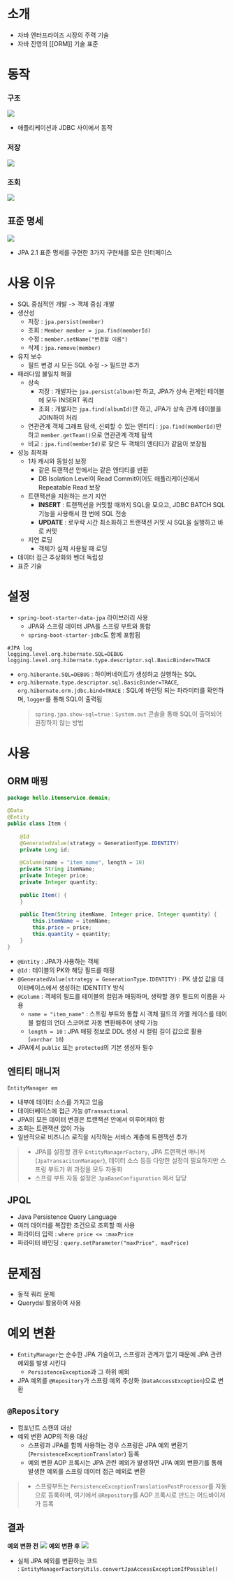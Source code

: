 # 소개
- 자바 엔터프라이즈 시장의 주력 기술
- 자바 진영의 [[ORM]] 기술 표준
# 동작
### 구조
![](https://i.imgur.com/qA3Xv0x.png)
- 애플리케이션과 JDBC 사이에서 동작
### 저장
![](https://i.imgur.com/vtF1Bv0.png)
### 조회
![](https://i.imgur.com/l9cVEar.png)
## 표준 명세
![](https://i.imgur.com/CN92r4h.png)
- JPA 2.1 표준 명세를 구현한 3가지 구현체를 모은 인터페이스
# 사용 이유
- SQL 중심적인 개발 -> 객체 중심 개발
- 생산성
	- 저장 : `jpa.persist(member)`
	- 조회 : `Member member = jpa.find(memberId)`
	- 수정 : `member.setName("변경할 이름")`
	- 삭제 : `jpa.remove(member)`
- 유지 보수
	- 필드 변경 시 모든 SQL 수정 -> 필드만 추가
- 패러다임 불일치 해결
	- 상속
		- 저장 : 개발자는 `jpa.persist(album)`만 하고, JPA가 상속 관계인 테이블에 모두 INSERT 쿼리
		- 조회 : 개발자는 `jpa.find(albumId)`만 하고, JPA가 상속 관계 테이블을 JOIN하여 처리
	- 연관관계 객체 그래프 탐색, 신뢰할 수 있는 엔티티 : `jpa.find(memberId)`만 하고 `member.getTeam()`으로 연관관계 객체 탐색
	- 비교 : `jpa.find(memberId)`로 찾은 두 객체의 엔티티가 같음이 보장됨
- 성능 최적화
	- 1차 캐시와 동일성 보장
		- 같은 트랜잭션 안에서는 같은 엔티티를 반환
		- DB Isolation Level이 Read Commit이어도 애플리케이션에서 Repeatable Read 보장
	- 트랜잭션을 지원하는 쓰기 지연
		- **INSERT** : 트랜잭션을 커밋할 때까지 SQL을 모으고, JDBC BATCH SQL 기능을 사용해서 한 번에 SQL 전송
		- **UPDATE** : 로우락 시간 최소화하고 트랜잭션 커밋 시 SQL을 실행하고 바로 커밋
	- 지연 로딩
		- 객체가 실제 사용될 때 로딩
- 데이터 접근 추상화와 벤더 독립성
- 표준 기술
# 설정
- `spring-boot-starter-data-jpa` 라이브러리 사용
	- JPA와 스프링 데이터 JPA를 스프링 부트와 통합
	- `spring-boot-starter-jdbc`도 함께 포함됨
```properties
#JPA log  
logging.level.org.hibernate.SQL=DEBUG  
logging.level.org.hibernate.type.descriptor.sql.BasicBinder=TRACE
```
- `org.hiberante.SQL=DEBUG` : 하이버네이트가 생성하고 실행하는 SQL
- `org.hibernate.type.descriptor.sql.BasicBinder=TRACE`, `org.hibernate.orm.jdbc.bind=TRACE` : SQL에 바인딩 되는 파라미터를 확인하며, `logger`를 통해 SQL이 출력됨
	> `spring.jpa.show-sql=true` : `System.out` 콘솔을 통해 SQL이 출력되어 권장하지 않는 방법
# 사용
## ORM 매핑
```java
package hello.itemservice.domain;  
  
@Data  
@Entity  
public class Item {  
  
    @Id  
    @GeneratedValue(strategy = GenerationType.IDENTITY)  
    private Long id;  
  
    @Column(name = "item_name", length = 10)  
    private String itemName;  
    private Integer price;  
    private Integer quantity;  
  
    public Item() {  
	}  
	  
	public Item(String itemName, Integer price, Integer quantity) {  
	    this.itemName = itemName;  
	    this.price = price;  
	    this.quantity = quantity;  
	}
}
```
 - `@Entity` : JPA가 사용하는 객체
 - `@Id` : 테이블의 PK와 해당 필드를 매핑
 - `@GeneratedValue(strategy = GenerationType.IDENTITY)` : PK 생성 값을 데이터베이스에서 생성하는 IDENTITY 방식
 - `@Column` : 객체의 필드를 테이블의 컬럼과 매핑하며, 생략할 경우 필드의 이름을 사용
	 - `name = "item_name"` : 스프링 부트와 통합 시 객체 필드의 카멜 케이스를 테이블 컬럼의 언더 스코어로 자동 변환해주어 생략 가능
	 - `length = 10` : JPA 매핑 정보로 DDL 생성 시 컬럼 길이 값으로 활용 (`varchar 10`)
- JPA에서 `public`  또는 `protected`의 기본 생성자 필수
## 엔티티 매니저
`EntityManager em`
- 내부에 데이터 소스를 가지고 있음
- 데이터베이스에 접근 가능
`@Transactional`
- JPA의 모든 데이터 변경은 트랜잭션 안에서 이루어져야 함
- 조회는 트랜잭션 없이 가능
- 일반적으로 비즈니스 로직을 시작하는 서비스 계층에 트랜잭션 추가

> - JPA를 설정할 경우 `EntityManagerFactory`, JPA 트랜잭션 매니저 (`JpaTransacitonManager`), 데이터 소스 등등 다양한  설정이 필요하지만 스프링 부트가 위 과정을 모두 자동화
> - 스프링 부트 자동 설정은 `JpaBaseConfiguration` 에서 담당
## JPQL
- Java Persistence Query Language
- 여러 데이터를 복잡한 조건으로 조회할 때 사용
- 파라미터 입력 : `where price <= :maxPrice`
- 파라미터 바인딩 : `query.setParameter("maxPrice", maxPrice)`
# 문제점
- 동적 쿼리 문제
- Querydsl 활용하여 사용
# 예외 변환
- `EntityManager`는 순수한 JPA 기술이고, 스프링과 관계가 없기 때문에 JPA 관련 예외를 발생 시킨다
	- `PersistenceException`과 그 하위 예외
- JPA 예외를 `@Repository`가 스프링 예외 추상화 (`DataAccessException`)으로 변환
## `@Repository`
- 컴포넌트 스캔의 대상
- 예외 변환 AOP의 적용 대상
	- 스프링과 JPA를 함께 사용하는 경우 스프링은 JPA 예외 변환기 (`PersistenceExceptionTranslator`) 등록
	- 예외 변환 AOP 프록시는 JPA 관련 예외가 발생하면 JPA 예외 변환기를 통해 발생한 예외를 스프링 데이터 접근 예외로 변환

 >- 스프링부트는 `PersistenceExceptionTranslationPostProcessor`를 자동으로 등록하며, 여기에서 `@Repository`를 AOP 프록시로 만드는 어드바이저가 등록
## 결과
**예외 변환 전**
![](https://i.imgur.com/K3g27CY.png)
**예외 변환 후**
![](https://i.imgur.com/cLg2tUs.png)
- 실제 JPA 예외를 변환하는 코드 : `EntityManagerFactoryUtils.convertJpaAccessExceptionIfPossible()`